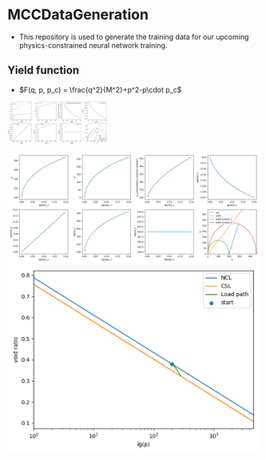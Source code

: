 # MCCDataGeneration

- This repository is used to generate the training data for our upcoming physics-constrained neural network training.

## Yield function
- $F(q, p, p_c) = \frac{q^2}{M^2}+p^2-p\cdot p_c$ 

<img src="figSav/MCCmodel-1.png" alt="MCC loading display" width="200">

![MCC loading display](figSav/0MCCmodel-1.png)
![MCC loading display](figSav/0MCCmodel-2.png)